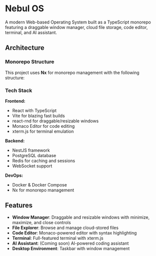 # Nebul OS

A modern Web-based Operating System built as a TypeScript monorepo featuring a draggable window manager, cloud file storage, code editor, terminal, and AI assistant.

## Architecture

### Monorepo Structure

This project uses **Nx** for monorepo management with the following structure:

### Tech Stack

**Frontend:**
- React with TypeScript
- Vite for blazing fast builds
- react-rnd for draggable/resizable windows
- Monaco Editor for code editing
- xterm.js for terminal emulation

**Backend:**
- NestJS framework
- PostgreSQL database
- Redis for caching and sessions
- WebSocket support

**DevOps:**
- Docker & Docker Compose
- Nx for monorepo management

## Features

- **Window Manager**: Draggable and resizable windows with minimize, maximize, and close controls
- **File Explorer**: Browse and manage cloud-stored files
- **Code Editor**: Monaco-powered editor with syntax highlighting
- **Terminal**: Full-featured terminal with xterm.js
- **AI Assistant**: (Coming soon) AI-powered coding assistant
- **Desktop Environment**: Taskbar with window management